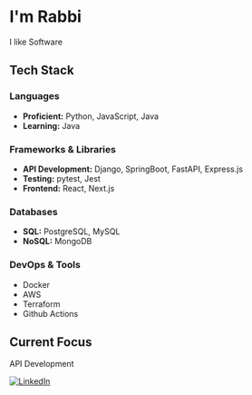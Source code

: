 # I'm Rabbi

I like Software

## Tech Stack

### Languages
- **Proficient:** Python, JavaScript, Java
- **Learning:** Java

### Frameworks & Libraries
- **API Development:** Django, SpringBoot, FastAPI, Express.js
- **Testing:** pytest, Jest
- **Frontend:** React, Next.js

### Databases
- **SQL:** PostgreSQL, MySQL
- **NoSQL:** MongoDB

### DevOps & Tools
- Docker
- AWS
- Terraform
- Github Actions

## Current Focus
API Development

[![LinkedIn](https://img.shields.io/badge/LinkedIn-Connect-blue)](https://linkedin.com/in/rabbi-agyei/)

